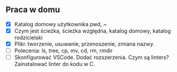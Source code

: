 ## Praca w domu

* [x] Katalog domowy użytkownika pwd, ~
* [x] Czym jest ścieżka, ścieżka względna, katalog domowy, katalog rodzicielski
* [x] Pliki: tworzenie, usuwanie, przenoszenie, zmiana nazwy.
* [ ] Polecenia: ls, tree, cp, mv, cd, rm, rmdir
* [ ] Skonfigurować VSCode. Dodać rozszerzenia. Czym są linters? Zainstalować linter do kodu w C.
